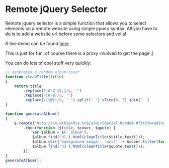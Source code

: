 Remote jQuery Selector
======================

Remote jquery selector is a simple function that allows you to select elements on a remote website using simple jquery syntax.
All you have to do is to add a website url before some selectors and voila!

A live demo can be found [here](http://youpinadi.github.io/remote-jquery-selector/)

This is just for fun, of course there is a proxy involved to get the page ;)


You can do lots of cool stuff very quickly:


```javascript
// generates a random album cover
function cleanTitle(title)
{
    return title
        .replace(/[A-Z]{2,}/g, '')
        .replace(/[0-9]/g, '')
        .replace(/[\W]+/g, ' ').split(' ').slice(0, 3).join(' ')
}

function generateAlbum()
{
    $.remote('http://en.wikipedia.org/wiki/Special:Random #firstHeading span, http://www.flickr.com/explore/interesting/7days img.pc_img, http://randomamazonproduct.com .amazon-title')
        .then(function ($title, $cover, $quote) {
            var $album = $('.album');
            $album.find('h1').html(cleanTitle($title.text()));
            $album.css({'background-image': 'url("' + $cover.filter(function(x){return x.width >= 240 && x.height >= 240}).attr('src') + '")'});
            $album.find('h3').html(cleanTitle($quote.text()));
        });
}
generateAlbum();
```

